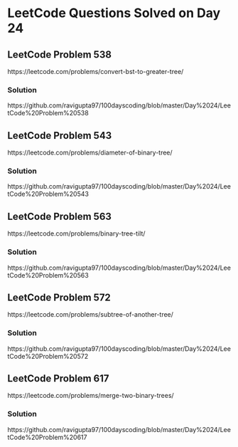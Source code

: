 # LeetCode Questions Solved on Day 24

<h2>LeetCode Problem 538</h2>  https://leetcode.com/problems/convert-bst-to-greater-tree/
<h3>Solution</h3>  https://github.com/ravigupta97/100dayscoding/blob/master/Day%2024/LeetCode%20Problem%20538

<h2>LeetCode Problem 543</h2>  https://leetcode.com/problems/diameter-of-binary-tree/
<h3>Solution</h3>  https://github.com/ravigupta97/100dayscoding/blob/master/Day%2024/LeetCode%20Problem%20543

<h2>LeetCode Problem 563</h2>  https://leetcode.com/problems/binary-tree-tilt/
<h3>Solution</h3>  https://github.com/ravigupta97/100dayscoding/blob/master/Day%2024/LeetCode%20Problem%20563

<h2>LeetCode Problem 572</h2>  https://leetcode.com/problems/subtree-of-another-tree/
<h3>Solution</h3>  https://github.com/ravigupta97/100dayscoding/blob/master/Day%2024/LeetCode%20Problem%20572 

<h2>LeetCode Problem 617</h2>  https://leetcode.com/problems/merge-two-binary-trees/
<h3>Solution</h3>  https://github.com/ravigupta97/100dayscoding/blob/master/Day%2024/LeetCode%20Problem%20617
